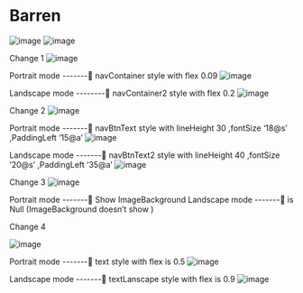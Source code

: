 # Barren
![image](https://user-images.githubusercontent.com/79341865/114594913-cd954180-9c5b-11eb-96a0-ebd72565820c.png)
![image](https://user-images.githubusercontent.com/79341865/114594995-e3a30200-9c5b-11eb-94f9-723f2b00e799.png)


    
Change 1
![image](https://user-images.githubusercontent.com/79341865/114595014-ea317980-9c5b-11eb-9f45-b34e0e240373.png)

 
Portrait mode ------- navContainer style with flex 0.09
![image](https://user-images.githubusercontent.com/79341865/114595058-f584a500-9c5b-11eb-961a-792a87d5afee.png)

 
Landscape mode --------  navContainer2 style with flex  0.2 
![image](https://user-images.githubusercontent.com/79341865/114595082-fc131c80-9c5b-11eb-93b4-c38397ebcb6f.png)

 

Change 2
![image](https://user-images.githubusercontent.com/79341865/114595105-046b5780-9c5c-11eb-96d9-004cbf161476.png)

 
Portrait mode ------- navBtnText style with lineHeight 30 ,fontSize ‘18@s’ ,PaddingLeft ‘15@a’ 
![image](https://user-images.githubusercontent.com/79341865/114595130-09c8a200-9c5c-11eb-9535-6e4f85574920.png)

 
Landscape mode ------- navBtnText2 style with lineHeight 40 ,fontSize ‘20@s’ ,PaddingLeft ‘35@a’ 
![image](https://user-images.githubusercontent.com/79341865/114595166-1220dd00-9c5c-11eb-9584-18683d5cd10a.png)

 


Change 3 
 ![image](https://user-images.githubusercontent.com/79341865/114595196-1a791800-9c5c-11eb-9510-b95c3fed6711.png)


Portrait mode ------- Show ImageBackground 
Landscape mode ------- is Null (ImageBackground doesn’t show ) 

Change 4 
 
 ![image](https://user-images.githubusercontent.com/79341865/114595225-2369e980-9c5c-11eb-8a93-95a0452340bb.png)

Portrait mode ------- text style with flex is 0.5
![image](https://user-images.githubusercontent.com/79341865/114595252-29f86100-9c5c-11eb-82dc-aae47d13b952.png)

 
Landscape mode ------- textLanscape style with flex is 0.9
![image](https://user-images.githubusercontent.com/79341865/114595268-2ebd1500-9c5c-11eb-8b7a-100b419db6de.png)

 
